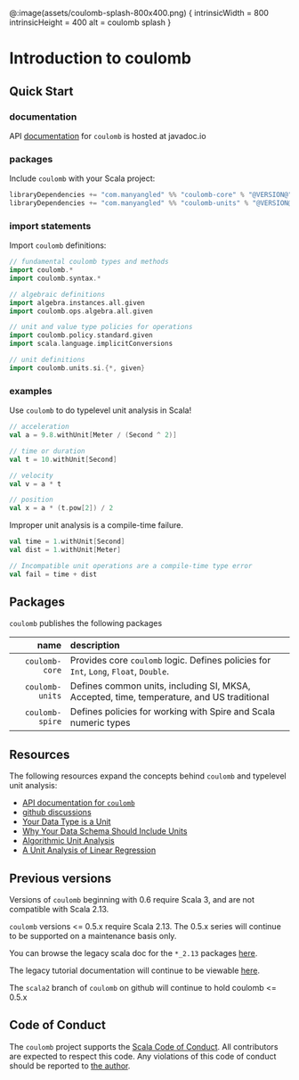 @:image(assets/coulomb-splash-800x400.png) {
    intrinsicWidth = 800
    intrinsicHeight = 400
    alt = coulomb splash
}

# Introduction to coulomb

## Quick Start

### documentation
API
[documentation](https://www.javadoc.io/doc/com.manyangled/coulomb-docs_3/latest/index.html)
for `coulomb` is hosted at javadoc.io

### packages
Include `coulomb` with your Scala project:
```scala
libraryDependencies += "com.manyangled" %% "coulomb-core" % "@VERSION@"
libraryDependencies += "com.manyangled" %% "coulomb-units" % "@VERSION@"
```

### import statements
Import `coulomb` definitions:
```scala mdoc
// fundamental coulomb types and methods
import coulomb.*
import coulomb.syntax.*

// algebraic definitions
import algebra.instances.all.given
import coulomb.ops.algebra.all.given

// unit and value type policies for operations
import coulomb.policy.standard.given
import scala.language.implicitConversions

// unit definitions
import coulomb.units.si.{*, given}
```

### examples
Use `coulomb` to do typelevel unit analysis in Scala!
```scala mdoc:nest
// acceleration
val a = 9.8.withUnit[Meter / (Second ^ 2)]

// time or duration
val t = 10.withUnit[Second]

// velocity
val v = a * t

// position
val x = a * (t.pow[2]) / 2
```

Improper unit analysis is a compile-time failure.
```scala mdoc:nest:fail
val time = 1.withUnit[Second]
val dist = 1.withUnit[Meter]

// Incompatible unit operations are a compile-time type error
val fail = time + dist
```

## Packages

`coulomb` publishes the following packages

| name | description |
| ---: | :--- |
| `coulomb-core` | Provides core `coulomb` logic. Defines policies for `Int`, `Long`, `Float`, `Double`. |
| `coulomb-units` | Defines common units, including SI, MKSA, Accepted, time, temperature, and US traditional |
| `coulomb-spire` | Defines policies for working with Spire and Scala numeric types |


## Resources

The following resources expand the concepts behind `coulomb` and typelevel unit analysis:

- [API documentation for `coulomb`](https://www.javadoc.io/doc/com.manyangled/coulomb-docs_3/latest/index.html)
- [github discussions](https://github.com/erikerlandson/coulomb/discussions)
- [Your Data Type is a Unit](http://erikerlandson.github.io/blog/2020/04/26/your-data-type-is-a-unit/)
- [Why Your Data Schema Should Include Units](https://www.youtube.com/watch?v=qrQmB2KFKE8)
- [Algorithmic Unit Analysis](http://erikerlandson.github.io/blog/2019/05/03/algorithmic-unit-analysis/)
- [A Unit Analysis of Linear Regression](http://erikerlandson.github.io/blog/2020/05/06/unit-analysis-for-linear-regression/)

## Previous versions

Versions of `coulomb` beginning with 0.6 require Scala 3,
and are not compatible with Scala 2.13.

`coulomb` versions <= 0.5.x require Scala 2.13.
The 0.5.x series will continue to be supported on a maintenance basis only.

You can browse the legacy scala doc for the `*_2.13` packages
[here](https://www.javadoc.io/doc/com.manyangled).

The legacy tutorial documentation will continue to be viewable
[here](https://github.com/erikerlandson/coulomb/blob/scala2/README.md).

The `scala2` branch of `coulomb` on github will continue to hold coulomb <= 0.5.x

## Code of Conduct

The `coulomb` project supports the
[Scala Code of Conduct](https://typelevel.org/code-of-conduct.html).
All contributors are expected to respect this code.
Any violations of this code of conduct should be reported to
[the author](https://github.com/erikerlandson/).

